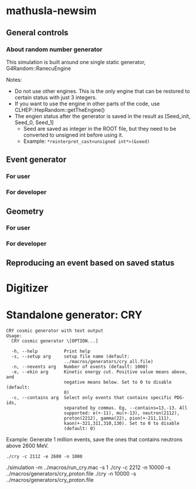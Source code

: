# mathusla-newsim

## General controls

### About random number generator

This simulation is built around one single static generator, G4Random::RanecuEngine

Notes:
* Do not use other engines. This is the only engine that can be restored to certain status with just 3 integers.
* If you want to use the engine in other parts of the code, use CLHEP::HepRandom::getTheEngine()
* The engien status after the generator is saved in the result as \[Seed_init, Seed_0, Seed_1\]
  * Seed are saved as integer in the ROOT file, but they need to be converted to unsigned int before using it.
  * Example: `*reinterpret_cast<unsigned int*>(&seed)`

## Event generator

### For user

### For developer

## Geometry

### For user

### For developer


## Reproducing an event based on saved status



# Digitizer

# Standalone generator: CRY

```
CRY cosmic generator with text output
Usage:
  CRY cosmic generator \[OPTION...]

  -h, --help          Print help   
  -s, --setup arg     setup file name (default:   
                      ../macros/generators/cry_all.file)   
  -n, --nevents arg   Number of events (default: 1000)   
  -e, --ekin arg      Kinetic energy cut. Positive value means above, and   
                      negative means below. Set to 0 to disable (default:   
                      0)  
  -c, --contains arg  Select only events that contains specific PDG-ids,   
                      separated by commas. Eg, --contains=13,-13. All   
                      supported: e(+-11), mu(+-13), neutron(2112),   
                      proton(2212), gamma(22), pion(+-211,111),   
                      kaon(+-321,311,310,130). Set to 0 to disable   
                      (default: 0)  
```                    

Example: Generate 1 million events, save the ones that contains neutrons above 2600 MeV.

    ./cry -c 2112 -e 2600 -n 1000



./simulation -m ../macros/run_cry.mac -s 1
./cry -c 2212 -n 10000 -s ../macros/generators/cry_proton.file
./cry -n 10000 -s ../macros/generators/cry_proton.file
